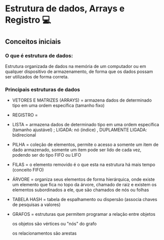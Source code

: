 # Estrutura de dados, Arrays e Registro :computer:



## Conceitos iniciais



### O que é estrutura de dados:

Estrutura organizada de dados na memória de um computador ou em qualquer dispositivo de armazenamento, de forma que os dados possam ser utilizados de forma correta.

### Principais estruturas de dados

- VETORES E MATRIZES (ARRAYS) = armazena dados de determinado tipo em uma ordem específica (tamanho fixo)

- REGISTRO =

- LISTA  = armazena dados de determinado tipo em uma ordem específica (tamanho ajustável) ; LIGADA: nó (índice) , DUPLAMENTE LIGADA: bidirecional 

- PILHA = coleção de elementos, permite o acesso a somente um item de dado armazenado, somente um item pode ser lido de cada vez, podendo ser do tipo FIFO ou LIFO

- FILAS = o elemento removido é o que esta na estrutura há mais tempo (conceito FIFO)

- ÁRVORE = organiza seus elementos de forma hierárquica, onde existe um elemento que fica no topo da árvore, chamado de raiz e existem os elementos subordinados a ele, que são chamados de nós ou folhas 

- TABELA HASH = tabela de espalhamento ou dispersão (associa chaves de pesquisas a valores)

- GRAFOS = estruturas que permitem programar a relação entre objetos

  os objetos são vértices ou "nós" do grafo

  os relacionamentos são arestas







